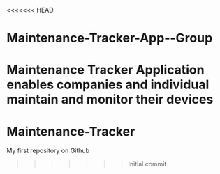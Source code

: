 <<<<<<< HEAD
# Maintenance-Tracker-App--Group
Maintenance Tracker Application enables companies and individual maintain and monitor their devices
=======
# Maintenance-Tracker
My first repository on Github
>>>>>>> Initial commit
